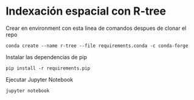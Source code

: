 # Indexación espacial con R-tree

Crear en environment con esta linea de comandos despues de clonar el repo

```
conda create --name r-tree --file requirements.conda -c conda-forge
```

Instalar las dependencias de pip

```
pip install -r requirements.pip
```

Ejecutar Jupyter Notebook

```
jupyter notebook
```

